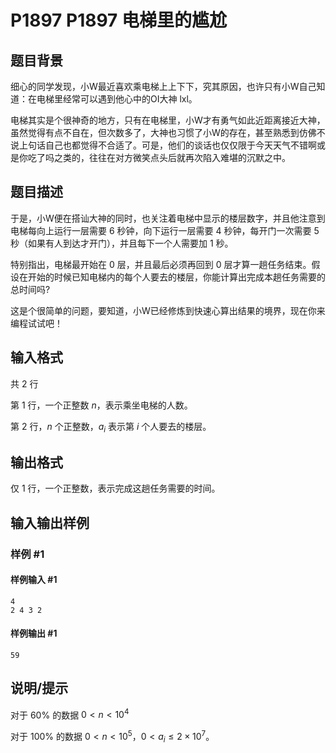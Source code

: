# P1897 P1897 电梯里的尴尬

## 题目背景

细心的同学发现，小W最近喜欢乘电梯上上下下，究其原因，也许只有小W自己知道：在电梯里经常可以遇到他心中的OI大神 lxl。

电梯其实是个很神奇的地方，只有在电梯里，小W才有勇气如此近距离接近大神，虽然觉得有点不自在，但次数多了，大神也习惯了小W的存在，甚至熟悉到仿佛不说上句话自己也都觉得不合适了。可是，他们的谈话也仅仅限于今天天气不错啊或是你吃了吗之类的，往往在对方微笑点头后就再次陷入难堪的沉默之中。

## 题目描述

于是，小W便在搭讪大神的同时，也关注着电梯中显示的楼层数字，并且他注意到电梯每向上运行一层需要 $6$ 秒钟，向下运行一层需要 $4$ 秒钟，每开门一次需要 $5$ 秒（如果有人到达才开门），并且每下一个人需要加 $1$ 秒。

特别指出，电梯最开始在 $0$ 层，并且最后必须再回到 $0$ 层才算一趟任务结束。假设在开始的时候已知电梯内的每个人要去的楼层，你能计算出完成本趟任务需要的总时间吗?

这是个很简单的问题，要知道，小W已经修炼到快速心算出结果的境界，现在你来编程试试吧！

## 输入格式

共 $2$ 行

第 $1$ 行，一个正整数 $n$，表示乘坐电梯的人数。

第 $2$ 行，$n$ 个正整数，$a_{i}$ 表示第 $i$ 个人要去的楼层。

## 输出格式

仅 $1$ 行，一个正整数，表示完成这趟任务需要的时间。

## 输入输出样例

### 样例 #1

#### 样例输入 #1

```
4
2 4 3 2
```

#### 样例输出 #1

```
59
```

## 说明/提示

对于 $60\%$ 的数据 $0<n<10^4$

对于 $100\%$ 的数据 $0<n<10^5$，$0<a_{i}\leq 2\times 10^7$。
